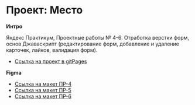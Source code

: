 # Проект: Место

**Интро**

Яндекс Практикум, Проектные работы № 4-6.
Отработка верстки форм, основ Джаваскрипт (редактирование форм, добавление и удаление карточек, лайков, валидация форм).

- [Ссылка на проект в gitPages](https://felipsewindchaser.github.io/mesto/)

**Figma**

- [Ссылка на макет ПР-4](https://www.figma.com/file/2cn9N9jSkmxD84oJik7xL7/JavaScript.-Sprint-4?node-id=0%3A1)
- [Ссылка на макет ПР-5](https://www.figma.com/file/bjyvbKKJN2naO0ucURl2Z0/JavaScript.-Sprint-5?node-id=0%3A1)
- [Ссылка на макет ПР-6](https://www.figma.com/file/kRVLKwYG3d1HGLvh7JFWRT/JavaScript.-Sprint-6?node-id=0%3A1)
